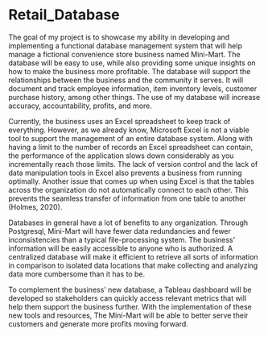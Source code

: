 # Retail_Database

The goal of my project is to showcase my ability in developing and implementing a functional database management system that will help manage a fictional convenience store business named Mini-Mart. The database will be easy to use, while also providing some unique insights on how to make the business more profitable. The database will support the relationships between the business and the community it serves. It will document and track employee information, item inventory levels, customer purchase history, among other things. The use of my database will increase accuracy, accountability, profits, and more. 

Currently, the business uses an Excel spreadsheet to keep track of everything. However, as we already know, Microsoft Excel is not a viable tool to support the management of an entire database system. Along with having a limit to the number of records an Excel spreadsheet can contain, the performance of the application slows down considerably as you incrementally reach those limits. The lack of version control and the lack of data manipulation tools in Excel also prevents a business from running optimally. Another issue that comes up when using Excel is that the tables across the organization do not automatically connect to each other. This prevents the seamless transfer of information from one table to another (Holmes, 2020). 

Databases in general have a lot of benefits to any organization. Through Postgresql, Mini-Mart will have fewer data redundancies and fewer inconsistencies than a typical file-processing system. The business’ information will be easily accessible to anyone who is authorized. A centralized database will make it efficient to retrieve all sorts of information in comparison to isolated data locations that make collecting and analyzing data more cumbersome than it has to be. 

To complement the business’ new database, a Tableau dashboard will be developed so stakeholders can quickly access relevant metrics that will help them support the business further. With the implementation of these new tools and resources, The Mini-Mart will be able to better serve their customers and generate more profits moving forward.
